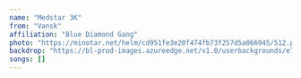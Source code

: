 ```yaml
---
name: "Medstar 3K"
from: "Vansk"
affiliation: "Blue Diamond Gang"
photo: "https://minotar.net/helm/cd951fe3e20f474fb73f257d5a066945/512.png"
backdrop: "https://bl-prod-images.azureedge.net/v1.0/userbackgrounds/e79531c3-0a70-4209-85d1-8b48114e02ef/0x380"
songs: []
---
```

